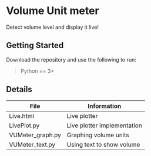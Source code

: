 # Volume Unit meter
Detect volume level and display it live!
## Getting Started
Download the repository and use the following to run: 
> Python == 3+
>
## Details
| File | Information |
|-------|------------|
| Live.html  | Live plotter  | 
| LivePlot.py  | Live plotter implementation | 
| VUMeter_graph.py  | Graphing volume units | 
| VUMeter_text.py  | Using text to show volume  | 
